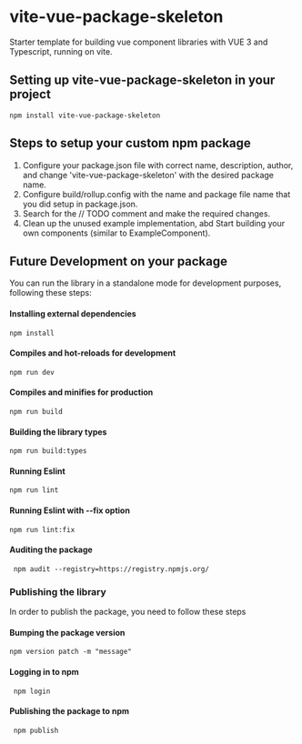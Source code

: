 # vite-vue-package-skeleton
Starter template for building vue component libraries with VUE 3 and Typescript, running on vite.


## Setting up vite-vue-package-skeleton in your project

```
npm install vite-vue-package-skeleton
```
## Steps to setup your custom npm package
1. Configure your package.json file with correct name, description, author, and change 'vite-vue-package-skeleton' with the desired package name.
2. Configure build/rollup.config with the name and package file name that you did setup in package.json.
3. Search for the // TODO comment and make the required changes.
4. Clean up the unused example implementation, abd Start building your own components (similar to ExampleComponent).


## Future Development on your package
You can run the library in a standalone mode for development purposes, following these steps:

#### Installing external dependencies
```
npm install
```
#### Compiles and hot-reloads for development
```
npm run dev
```

#### Compiles and minifies for production
```
npm run build
```
#### Building the library types
```
npm run build:types
```
#### Running Eslint
```
npm run lint
```
#### Running Eslint with --fix option
```
npm run lint:fix
```

#### Auditing the package
```
 npm audit --registry=https://registry.npmjs.org/
```
### Publishing the library
In order to publish the package, you need to follow these steps
#### Bumping the package version
```
npm version patch -m "message"
```
#### Logging in to npm
```
 npm login
```
#### Publishing the package to npm
```
 npm publish
```
